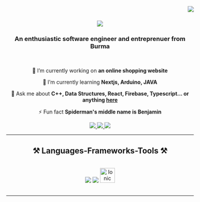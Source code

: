 <img align="right" src="https://visitor-badge.laobi.icu/badge?page_id=czLad.czLad" />

<h1 align="center">
    <img src="https://readme-typing-svg.herokuapp.com/?font=ComicNeueAngular&size=35&center=true&vCenter=true&&color=528AAE&width=500&height=70&duration=3900&lines=HELLO+THERE!+👋;+I'M+MIN+PHONE+MYAT+ZAW+(ZAC)!;" />
</h1>

<h3 align="center">An enthusiastic software engineer and entreprenuer from Burma</h3>

<br/>

<div align="center">
 
 🔭 I’m currently working on **an online shopping website**
 
 🌱 I’m currently learning **Nextjs, Arduino, JAVA**

💬 Ask me about **C++, Data Structures, React, Firebase, Typescript... or anything [here](https://github.com/czLad/czLad/issues)**

⚡ Fun fact **Spiderman's middle name is Benjamin**

 </div>

 <div align="center"> 
  <a href="mailto:myatzawowl@gmail.com">
    <img src="https://img.shields.io/badge/Gmail-333333?style=for-the-badge&logo=gmail&logoColor=red" />
  </a>
  <a href="https://linkedin.com/in/min-phone-myat-zaw" >
    <img src="https://img.shields.io/badge/LinkedIn-0077B5?style=for-the-badge&logo=linkedin&logoColor=white" target="_blank" />
  </a>
  <a href="https://github.com/czLad" >
     <img src="https://img.shields.io/badge/Portfolio-FF5722?style=for-the-badge&logo=todoist&logoColor=white"  target="_blank" /> <!-- sqlite, safari, google-chrome are other good icon options -->
  </a>
</div>

 <hr/>
 
<h2 align="center">⚒️ Languages-Frameworks-Tools ⚒️</h2>
<br/>
<div align="center">
    <img src="https://skillicons.dev/icons?i=cpp,c,python,typescript,react,html,css,vscode,github,figma,bootstrap,tailwind,git,r" />
    <img src="https://skillicons.dev/icons?i=nodejs,javascript,express,firebase,mongodb,mysql,postgresql,java,nextjs,arduino,electron" />
    <img src="https://upload.wikimedia.org/wikipedia/commons/d/d1/Ionic_Logo.svg" alt="Ionic" width="40" height="40" /><br>
</div>

<br/>
<hr/>

<!--
**czLad/czLad** is a ✨ _special_ ✨ repository because its `README.md` (this file) appears on your GitHub profile.

Here are some ideas to get you started:

- 🔭 I’m currently working on ...
- 🌱 I’m currently learning ...
- 👯 I’m looking to collaborate on ...
- 🤔 I’m looking for help with ...
- 💬 Ask me about ...
- 📫 How to reach me: ...
- 😄 Pronouns: ...
- ⚡ Fun fact: ...
-->
